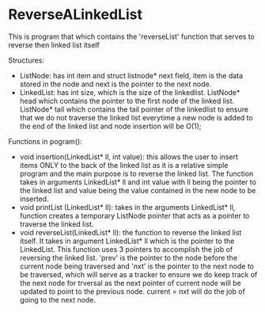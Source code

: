 # ReverseALinkedList
This is program that which contains the 'reverseList' function that serves to reverse then linked list itself

Structures:
- ListNode: has int item and struct listnode* next field, item is the data stored in the node and next is the pointer to the next node.
- LinkedList: has int size, which is the size of the linkedlist. ListNode* head which contains the pointer to the first node of the linked list. ListNode* tail which contains the tail pointer of the linkedlist to ensure that we do not traverse the linked list everytime a new node is added to the end of the linked list and node insertion will be O(1);

Functions in pogram():

- void insertion(LinkedList* ll, int value): this allows the user to insert items ONLY to the back of the linked list as it is a relative simple program and the main purpose is to reverse the linked list. The function takes in arguments LinkedList* ll and int value with ll being the pointer to the  linked list and value being the value contained in the new node to be inserted.
- void printList (LinkedList* ll): takes in the arguments LinkedList* ll, function creates a temporary ListNode pointer that acts as a pointer to traverse the linked list.
- void reverseList(LinkedList* ll): the function to reverse the linked list itself. It takes in argument LinkedList* ll which is the pointer to the LinkedList. This function uses 3 pointers to accomplish the job of reversing the linked list. 'prev' is the pointer to the node before the current node being traversed and 'nxt' is the pointer to the next node to be traversed, which will serve as a tracker to ensure we do keep track of the next node for trversal as the next pointer of current node will be updated to point to the previous node. current = nxt will do the job of  going to the next node.

